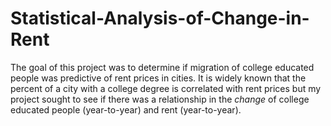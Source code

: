 # Statistical-Analysis-of-Change-in-Rent

The goal of this project was to determine if migration of college educated people was predictive of rent prices in cities. It is widely known that the percent of a city with a college degree is correlated with rent prices but my project sought to see if there was a relationship in the _change_ of college educated people (year-to-year) and rent (year-to-year). 

